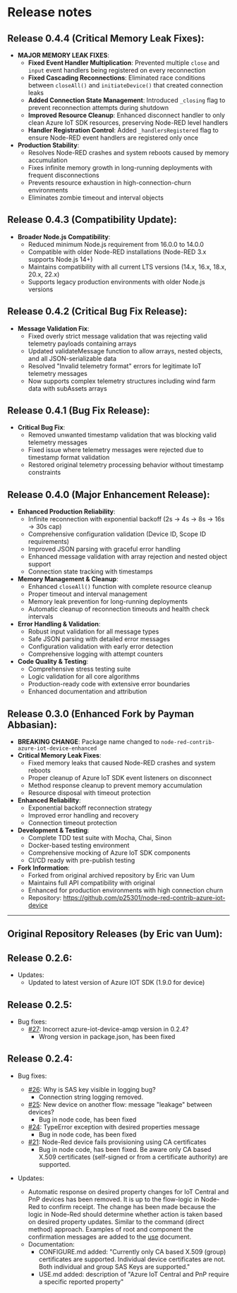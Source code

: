 # Release notes

## Release 0.4.4 (Critical Memory Leak Fixes):
- **MAJOR MEMORY LEAK FIXES**:
    - **Fixed Event Handler Multiplication**: Prevented multiple `close` and `input` event handlers being registered on every reconnection
    - **Fixed Cascading Reconnections**: Eliminated race conditions between `closeAll()` and `initiateDevice()` that created connection leaks  
    - **Added Connection State Management**: Introduced `_closing` flag to prevent reconnection attempts during shutdown
    - **Improved Resource Cleanup**: Enhanced disconnect handler to only clean Azure IoT SDK resources, preserving Node-RED level handlers
    - **Handler Registration Control**: Added `_handlersRegistered` flag to ensure Node-RED event handlers are registered only once
- **Production Stability**:
    - Resolves Node-RED crashes and system reboots caused by memory accumulation
    - Fixes infinite memory growth in long-running deployments with frequent disconnections
    - Prevents resource exhaustion in high-connection-churn environments
    - Eliminates zombie timeout and interval objects

## Release 0.4.3 (Compatibility Update):
- **Broader Node.js Compatibility**:
    - Reduced minimum Node.js requirement from 16.0.0 to 14.0.0
    - Compatible with older Node-RED installations (Node-RED 3.x supports Node.js 14+)
    - Maintains compatibility with all current LTS versions (14.x, 16.x, 18.x, 20.x, 22.x)
    - Supports legacy production environments with older Node.js versions

## Release 0.4.2 (Critical Bug Fix Release):
- **Message Validation Fix**:
    - Fixed overly strict message validation that was rejecting valid telemetry payloads containing arrays
    - Updated validateMessage function to allow arrays, nested objects, and all JSON-serializable data
    - Resolved "Invalid telemetry format" errors for legitimate IoT telemetry messages
    - Now supports complex telemetry structures including wind farm data with subAssets arrays

## Release 0.4.1 (Bug Fix Release):
- **Critical Bug Fix**:
    - Removed unwanted timestamp validation that was blocking valid telemetry messages
    - Fixed issue where telemetry messages were rejected due to timestamp format validation
    - Restored original telemetry processing behavior without timestamp constraints

## Release 0.4.0 (Major Enhancement Release):
- **Enhanced Production Reliability**:
    - Infinite reconnection with exponential backoff (2s → 4s → 8s → 16s → 30s cap)
    - Comprehensive configuration validation (Device ID, Scope ID requirements)
    - Improved JSON parsing with graceful error handling
    - Enhanced message validation with array rejection and nested object support
    - Connection state tracking with timestamps
- **Memory Management & Cleanup**:
    - Enhanced `closeAll()` function with complete resource cleanup
    - Proper timeout and interval management
    - Memory leak prevention for long-running deployments
    - Automatic cleanup of reconnection timeouts and health check intervals
- **Error Handling & Validation**:
    - Robust input validation for all message types
    - Safe JSON parsing with detailed error messages
    - Configuration validation with early error detection
    - Comprehensive logging with attempt counters
- **Code Quality & Testing**:
    - Comprehensive stress testing suite
    - Logic validation for all core algorithms
    - Production-ready code with extensive error boundaries
    - Enhanced documentation and attribution

## Release 0.3.0 (Enhanced Fork by Payman Abbasian):
- **BREAKING CHANGE**: Package name changed to `node-red-contrib-azure-iot-device-enhanced`
- **Critical Memory Leak Fixes**:
    - Fixed memory leaks that caused Node-RED crashes and system reboots
    - Proper cleanup of Azure IoT SDK event listeners on disconnect
    - Method response cleanup to prevent memory accumulation
    - Resource disposal with timeout protection
- **Enhanced Reliability**:
    - Exponential backoff reconnection strategy
    - Improved error handling and recovery
    - Connection timeout protection
- **Development & Testing**:
    - Complete TDD test suite with Mocha, Chai, Sinon
    - Docker-based testing environment
    - Comprehensive mocking of Azure IoT SDK components
    - CI/CD ready with pre-publish testing
- **Fork Information**:
    - Forked from original archived repository by Eric van Uum
    - Maintains full API compatibility with original
    - Enhanced for production environments with high connection churn
    - Repository: https://github.com/p25301/node-red-contrib-azure-iot-device

---

## Original Repository Releases (by Eric van Uum):

## Release 0.2.6:
- Updates:
    - Updated to latest version of Azure IOT SDK (1.9.0 for device)

## Release 0.2.5:
- Bug fixes:
    - [#27](https://github.com/iotblackbelt/node-red-contrib-azure-iot-device/issues/27): Incorrect azure-iot-device-amqp version in 0.2.4?
        - Wrong version in package.json, has been fixed

## Release 0.2.4:
- Bug fixes:
    - [#26](https://github.com/iotblackbelt/node-red-contrib-azure-iot-device/issues/26): Why is SAS key visible in logging bug?
        - Connection string logging removed.
    - [#25](https://github.com/iotblackbelt/node-red-contrib-azure-iot-device/issues/25): New device on another flow: message "leakage" between devices?
        - Bug in node code, has been fixed
    - [#24](https://github.com/iotblackbelt/node-red-contrib-azure-iot-device/issues/24): TypeError exception with desired properties message
        -  Bug in node code, has been fixed
    - [#21](https://github.com/iotblackbelt/node-red-contrib-azure-iot-device/issues/21): Node-Red device fails provisioning using CA certificates
        -  Bug in node code, has been fixed. Be aware only CA based X.509 certificates (self-signed or from a certificate authority) are supported.

- Updates:
    - Automatic response on desired property changes for IoT Central and PnP devices has been removed. It is up to the flow-logic in Node-Red to confirm receipt. The change has been made because the logic in Node-Red should determine whether action is taken based on desired property updates. Similar to the command (direct method) approach. Examples of root and component the confirmation messages are added to the [use](https://github.com/iotblackbelt/node-red-contrib-azure-iot-device/blob/master/USE.md) document.
    - Documentation: 
        - CONFIGURE.md added: "Currently only CA based X.509 (group) certificates are supported. Individual device certificates are not. Both individual and group SAS Keys are supported."
        - USE.md added: description of "Azure IoT Central and PnP require a specific reported property"
